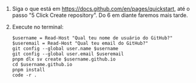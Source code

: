 1. Siga o que está em https://docs.github.com/en/pages/quickstart, até o passo "5 Click Create repository". Do 6 em diante faremos mais tarde.
2. Execute no terminal:

    ```
    $username = Read-Host "Qual teu nome de usuário do GitHub?"
    $useremail = Read-Host "Qual teu email do GitHub?"
    git config --global user.name $username
    git config --global user.email $useremail
    pnpm dlx sv create $username.github.io
    cd $username.github.io
    pnpm install
    code -r .
    ```